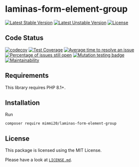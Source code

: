 # laminas-form-element-group

[![Latest Stable Version](https://poser.pugx.org/mimmi20/laminas-form-element-group/v/stable?format=flat-square)](https://packagist.org/packages/mimmi20/laminas-form-element-group)
[![Latest Unstable Version](https://poser.pugx.org/mimmi20/laminas-form-element-group/v/unstable?format=flat-square)](https://packagist.org/packages/mimmi20/laminas-form-element-group)
[![License](https://poser.pugx.org/mimmi20/laminas-form-element-group/license?format=flat-square)](https://packagist.org/packages/mimmi20/laminas-form-element-group)

## Code Status

[![codecov](https://codecov.io/gh/mimmi20/laminas-form-element-group/branch/master/graph/badge.svg)](https://codecov.io/gh/mimmi20/laminas-form-element-group)
[![Test Coverage](https://api.codeclimate.com/v1/badges/02c0c33280c2ab05635b/test_coverage)](https://codeclimate.com/github/mimmi20/laminas-form-element-group/test_coverage)
[![Average time to resolve an issue](https://isitmaintained.com/badge/resolution/mimmi20/laminas-form-element-group.svg)](https://isitmaintained.com/project/mimmi20/laminas-form-element-group "Average time to resolve an issue")
[![Percentage of issues still open](https://isitmaintained.com/badge/open/mimmi20/laminas-form-element-group.svg)](https://isitmaintained.com/project/mimmi20/laminas-form-element-group "Percentage of issues still open")
[![Mutation testing badge](https://img.shields.io/endpoint?style=flat&url=https%3A%2F%2Fbadge-api.stryker-mutator.io%2Fgithub.com%2Fmimmi20%2Flaminas-form-element-group%2Fmaster)](https://dashboard.stryker-mutator.io/reports/github.com/mimmi20/laminas-form-element-group/master)
[![Maintainability](https://api.codeclimate.com/v1/badges/02c0c33280c2ab05635b/maintainability)](https://codeclimate.com/github/mimmi20/laminas-form-element-group/maintainability)

## Requirements

This library requires PHP 8.1+.

## Installation

Run

```shell
composer require mimmi20/laminas-form-element-group
```

## License

This package is licensed using the MIT License.

Please have a look at [`LICENSE.md`](LICENSE.md).
